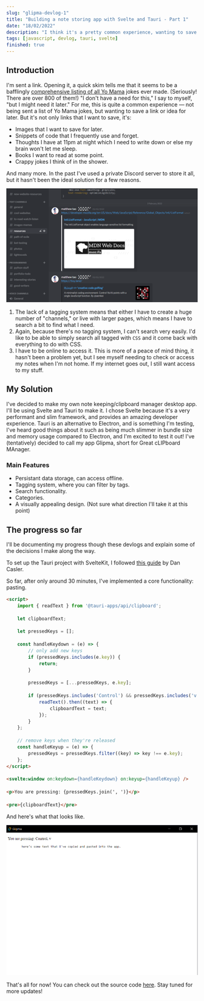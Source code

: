 ```yaml
---
slug: "glipma-devlog-1"
title: "Building a note storing app with Svelte and Tauri - Part 1"
date: "18/02/2022"
description: "I think it's a pretty common experience, wanting to save a link or image for later. None of the apps out there fit my needs perfectly, so I'm building my own!"
tags: [javascript, devlog, tauri, svelte]
finished: true
---
```


## Introduction

I'm sent a link. Opening it, a quick skim tells me that it seems to be a bafflingly [comprehensive listing of all Yo Mama](https://github.com/joshbuchea/yo-mama) jokes ever made. (Seriously! There are over 800 of them!) "I don't have a need for this," I say to myself, "but I might need it later." For me, this is quite a common experience — not being sent a list of Yo Mama jokes, but wanting to save a link or idea for later. But it's not only links that I want to save, it's:

- Images that I want to save for later.
- Snippets of code that I frequently use and forget.
- Thoughts I have at 11pm at night which I need to write down or else my brain won't let me sleep.
- Books I want to read at some point.
- Crappy jokes I think of in the shower.

And many more. In the past I've used a private Discord server to store it all, but it hasn't been the ideal solution for a few reasons.

![My Discord channels](./discordChannels.png)

1. The lack of a tagging system means that either I have to create a huge number of "channels," or live with larger pages, which means I have to search a bit to find what I need.
2. Again, because there's no tagging system, I can't search very easily. I'd like to be able to simply search all tagged with `CSS` and it come back with everything to do with CSS.
3. I have to be online to access it. This is more of a peace of mind thing, it hasn't been a problem yet, but I see myself needing to check or access my notes when I'm not home. If my internet goes out, I still want access to my stuff.

## My Solution

I've decided to make my own note keeping/clipboard manager desktop app. I'll be using Svelte and Tauri to make it. I chose Svelte because it's a very performant and slim framework, and provides an amazing developer experience. Tauri is an alternative to Electron, and is something I'm testing, I've heard good things about it such as being much slimmer in bundle size and memory usage compared to Electron, and I'm excited to test it out! I've (tentatively) decided to call my app Glipma, short for Great cLIPboard MAnager.

### Main Features

- Persistant data storage, can access offline.
- Tagging system, where you can filter by tags.
- Search functionality.
- Categories.
- A visually appealing design. (Not sure what direction I'll take it at this point)

## The progress so far

I'll be documenting my progress though these devlogs and explain some of the decisions I make along the way.

To set up the Tauri project with SvelteKit, I followed [this guide](https://medium.com/@cazanator/tauri-with-standard-svelte-or-sveltekit-ad7f103c37e7) by Dan Casler.

So far, after only around 30 minutes, I've implemented a core functionality: pasting.

```html
<script>
	import { readText } from '@tauri-apps/api/clipboard';

	let clipboardText;

	let pressedKeys = [];

	const handleKeydown = (e) => {
		// only add new keys
		if (pressedKeys.includes(e.key)) {
			return;
		}

		pressedKeys = [...pressedKeys, e.key];

		if (pressedKeys.includes('Control') && pressedKeys.includes('v')) {
			readText().then((text) => {
				clipboardText = text;
			});
		}
	};

	// remove keys when they're released
	const handleKeyup = (e) => {
		pressedKeys = pressedKeys.filter((key) => key !== e.key);
	};
</script>

<svelte:window on:keydown={handleKeydown} on:keyup={handleKeyup} />

<p>You are pressing: {pressedKeys.join(', ')}</p>

<pre>{clipboardText}</pre>

```

And here's what that looks like.

![Pasting some text into my app.](part1Progress.png)

That's all for now! You can check out the source code [here](https://github.com/matthewyingtao/Glipma). Stay tuned for more updates!